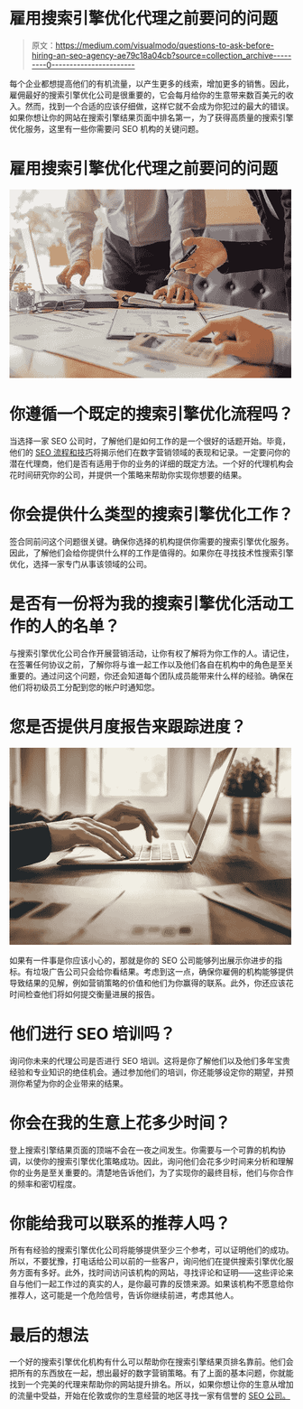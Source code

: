 # 雇用搜索引擎优化代理之前要问的问题

> 原文：<https://medium.com/visualmodo/questions-to-ask-before-hiring-an-seo-agency-ae79c18a04cb?source=collection_archive---------0----------------------->

每个企业都想提高他们的有机流量，以产生更多的线索，增加更多的销售。因此，雇佣最好的搜索引擎优化公司是很重要的，它会每月给你的生意带来数百美元的收入。然而，找到一个合适的应该仔细做，这样它就不会成为你犯过的最大的错误。如果你想让你的网站在搜索引擎结果页面中排名第一，为了获得高质量的搜索引擎优化服务，这里有一些你需要问 SEO 机构的关键问题。

# 雇用搜索引擎优化代理之前要问的问题

![](img/c6ff0a2c6cbd9d45bc1389671dd81096.png)

# 你遵循一个既定的搜索引擎优化流程吗？

当选择一家 SEO 公司时，了解他们是如何工作的是一个很好的话题开始。毕竟，他们的 [SEO 流程和技巧](https://visualmodo.com/10-seo-tips-business-ahead/)将揭示他们在数字营销领域的表现和记录。一定要问你的潜在代理商，他们是否有适用于你的业务的详细的既定方法。一个好的代理机构会花时间研究你的公司，并提供一个策略来帮助你实现你想要的结果。

# 你会提供什么类型的搜索引擎优化工作？

签合同前问这个问题很关键。确保你选择的机构提供你需要的搜索引擎优化服务。因此，了解他们会给你提供什么样的工作是值得的。如果你在寻找技术性搜索引擎优化，选择一家专门从事该领域的公司。

# 是否有一份将为我的搜索引擎优化活动工作的人的名单？

与搜索引擎优化公司合作开展营销活动，让你有权了解将为你工作的人。请记住，在签署任何协议之前，了解你将与谁一起工作以及他们各自在机构中的角色是至关重要的。通过问这个问题，你还会知道每个团队成员能带来什么样的经验。确保在他们将初级员工分配到您的帐户时通知您。

# 您是否提供月度报告来跟踪进度？

![](img/2774e04ecdba91459e67a846866629de.png)

如果有一件事是你应该小心的，那就是你的 SEO 公司能够列出展示你进步的指标。有垃圾广告公司只会给你看结果。考虑到这一点，确保你雇佣的机构能够提供导致结果的见解，例如营销策略的价值和他们为你赢得的联系。此外，你还应该花时间检查他们将如何提交衡量进展的报告。

# 他们进行 SEO 培训吗？

询问你未来的代理公司是否进行 SEO 培训。这将是你了解他们以及他们多年宝贵经验和专业知识的绝佳机会。通过参加他们的培训，你还能够设定你的期望，并预测你希望为你的企业带来的结果。

# 你会在我的生意上花多少时间？

登上搜索引擎结果页面的顶端不会在一夜之间发生。你需要与一个可靠的机构协调，以使你的搜索引擎优化策略成功。因此，询问他们会花多少时间来分析和理解你的业务是至关重要的。清楚地告诉他们，为了实现你的最终目标，他们与你合作的频率和密切程度。

# 你能给我可以联系的推荐人吗？

所有有经验的搜索引擎优化公司将能够提供至少三个参考，可以证明他们的成功。所以，不要犹豫，打电话给公司以前的一些客户，询问他们在提供搜索引擎优化服务方面有多好。此外，找时间访问该机构的网站，寻找评论和证明——这些评论来自与他们一起工作过的真实的人，是你最可靠的反馈来源。如果该机构不愿意给你推荐人，这可能是一个危险信号，告诉你继续前进，考虑其他人。

# 最后的想法

一个好的搜索引擎优化机构有什么可以帮助你在搜索引擎结果页排名靠前。他们会把所有的东西放在一起，想出最好的数字营销策略。有了上面的基本问题，你就能找到一个完美的代理来帮助你的网站提升排名。所以，如果你想让你的生意从增加的流量中受益，开始在伦敦或你的生意经营的地区寻找一家有信誉的 [SEO 公司。](https://www.thegrapefruit.co.uk/london-seo-services/)
